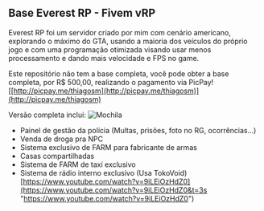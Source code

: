## Base Everest RP - Fivem vRP
Everest RP foi um servidor criado por mim com cenário americano, explorando o máximo do GTA, usando a maioria dos veículos do próprio jogo e com uma programação otimizada visando usar menos processamento e dando mais velocidade e FPS no game.

Este repositório não tem a base completa, você pode obter a base completa, por R$ 500,00, realizando o pagamento via PicPay! [[http://picpay.me/thiagosm](http://picpay.me/thiagosm)](http://picpay.me/thiagosm)

Versão completa incluí:
![Mochila](https://http2.mlstatic.com/base-everest-rp-fivem-vrp-D_NQ_NP_646787-MLB32318897670_092019-F.webp)

- Painel de gestão da polícia (Multas, prisões, foto no RG, ocorrências...)  
- Venda de droga pra NPC  
- Sistema exclusivo de FARM para fabricante de armas  
- Casas compartilhadas  
- Sistema de FARM de taxí exclusivo  
- Sistema de rádio interno exclusivo (Usa TokoVoid)
[https://www.youtube.com/watch?v=9iLEiOzHdZ0](https://www.youtube.com/watch?v=9iLEiOzHdZ0&t=3s "https://www.youtube.com/watch?v=9iLEiOzHdZ0")
